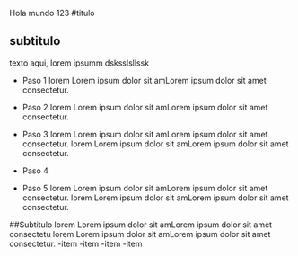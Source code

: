 Hola mundo 123
#titulo


## subtitulo
texto aqui, lorem ipsumm dsksslsllssk


- Paso 1
lorem  Lorem ipsum dolor sit amLorem ipsum dolor sit amet consectetur.
- Paso 2
lorem  Lorem ipsum dolor sit amLorem ipsum dolor sit amet consectetur.
- Paso 3
lorem  Lorem ipsum dolor sit amLorem ipsum dolor sit amet consectetur.
lorem  Lorem ipsum dolor sit amLorem ipsum dolor sit amet consectetur.
- Paso 4

- Paso 5
lorem  Lorem ipsum dolor sit amLorem ipsum dolor sit amet consectetur.
lorem  Lorem ipsum dolor sit amLorem ipsum dolor sit amet consectetur.

##Subtitulo
lorem  Lorem ipsum dolor sit amLorem ipsum dolor sit amet consectetu lorem  Lorem ipsum dolor sit amLorem ipsum dolor sit amet consectetur.
-item
-item
-item
-item
